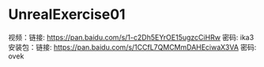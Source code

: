 # UnrealExercise01
视频：链接: https://pan.baidu.com/s/1-c2Dh5EYrOE15ugzcCiHRw  密码: ika3
安装包：链接: https://pan.baidu.com/s/1CCfL7QMCMmDAHEciwaX3VA  密码: ovek
